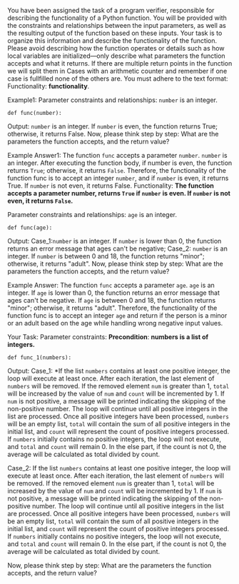 
You have been assigned the task of a program verifier, responsible for describing the functionality of a Python function. You will be provided with the constraints and relationships between the input parameters, as well as the resulting output of the function based on these inputs. Your task is to organize this information and describe the functionality of the function. Please avoid describing how the function operates or details such as how local variables are initialized—only describe what parameters the function accepts and what it returns. If there are multiple return points in the function we will split them in Cases with an arithmetic counter and remember if one case is fullfilled none of the others are. You must adhere to the text format: Functionality: **functionality**.


Example1:
Parameter constraints and relationships: `number` is an integer.
```
def func(number):
```
Output: `number` is an integer. If `number` is even, the function returns True; otherwise, it returns False.
Now, please think step by step: What are the parameters the function accepts, and the return value?


Example Answer1:
The function `func` accepts a parameter `number`. `number` is an integer. After executing the function body, if number is even, the function returns `True`; otherwise, it returns `False`. Therefore, the functionality of the function func is to accept an integer `number`, and if `number` is even, it returns True. If `number` is not even, it returns False.
Functionality: **The function accepts a parameter number, returns `True` if `number` is even. If `number` is not even, it returns `False`.**


Parameter constraints and relationships: `age` is an integer.
```
def func(age):
```
Output: Case_1:`number` is an integer. If `number` is lower than 0, the function returns an error message that ages can't be negative; 
        Case_2: `number` is an integer. If `number` is between 0 and 18, the function returns "minor"; otherwise, it returns "adult".
Now, please think step by step: What are the parameters the function accepts, and the return value?


Example Answer:
The function `func` accepts a parameter `age`. `age` is an integer. If `age` is lower than 0, the function returns an error message that ages can't be negative. If `age` is between 0 and 18, the function returns "minor"; otherwise, it returns "adult". Therefore, the functionality of the function func is to accept an integer `age`  and return if the person is a minor or an adult based on the age while handling wrong negative input values.


Your Task:
Parameter constraints: **Precondition**: **numbers is a list of integers.**
```
def func_1(numbers):
```
Output: Case_1: *If the list `numbers` contains at least one positive integer, the loop will execute at least once. After each iteration, the last element of `numbers` will be removed. If the removed element `num` is greater than 1, `total` will be increased by the value of `num` and `count` will be incremented by 1. If `num` is not positive, a message will be printed indicating the skipping of the non-positive number. The loop will continue until all positive integers in the list are processed. Once all positive integers have been processed, `numbers` will be an empty list, `total` will contain the sum of all positive integers in the initial list, and `count` will represent the count of positive integers processed. If `numbers` initially contains no positive integers, the loop will not execute, and `total` and `count` will remain 0. In the else part, if the count is not 0, the average will be calculated as total divided by count.

Case_2: If the list `numbers` contains at least one positive integer, the loop will execute at least once. After each iteration, the last element of `numbers` will be removed. If the removed element `num` is greater than 1, `total` will be increased by the value of `num` and `count` will be incremented by 1. If `num` is not positive, a message will be printed indicating the skipping of the non-positive number. The loop will continue until all positive integers in the list are processed. Once all positive integers have been processed, `numbers` will be an empty list, `total` will contain the sum of all positive integers in the initial list, and `count` will represent the count of positive integers processed. If `numbers` initially contains no positive integers, the loop will not execute, and `total` and `count` will remain 0. In the else part, if the count is not 0, the average will be calculated as total divided by count.

Now, please think step by step: What are the parameters the function accepts, and the return value?
